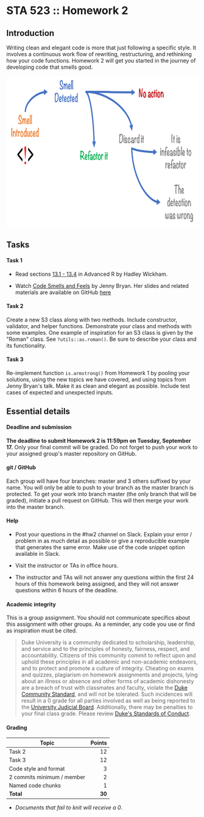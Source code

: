 # STA 523 :: Homework 2

## Introduction

Writing clean and elegant code is more that just following a specific style. It involves a continuous work flow of rewriting, restructuring, and rethinking how your code functions. Homework 2 will get you started in the journey of developing code that smells good.

<img src="images/code-smell.png" width="600" height="400">

## Tasks

#### Task 1

- Read sections [13.1 - 13.4](https://adv-r.hadley.nz/s3.html) in Advanced R by
  Hadley Wickham.

- Watch [Code Smells and Feels](https://www.youtube.com/watch?v=7oyiPBjLAWY) by
  Jenny Bryan. Her slides and related materials are available on GitHub 
  [here](https://github.com/jennybc/code-smells-and-feels)

#### Task 2

Create a new S3 class along with two methods. Include constructor, validator,
and helper functions. Demonstrate your class and methods with some examples.
One example of inspiration for an S3 class is given by the "Roman" class. See 
`?utils::as.roman()`. Be sure to describe your class and its functionality.

#### Task 3

Re-implement function `is.armstrong()` from Homework 1 by pooling your solutions, using the new topics we have covered, and using topics from
Jenny Bryan's talk. Make it as clean and elegant as possible. Include test cases of expected and unexpected inputs.

## Essential details

#### Deadline and submission

**The deadline to submit Homework 2 is 11:59pm on Tuesday, September 17.** Only
your final commit will be graded. Do not forget to push your work to your
assigned group's master repository on GitHub.

#### git / GitHub

Each group will have four branches: master and 3 others suffixed by your name. You will only be able to push to your branch as the master branch is protected. To get your work into branch master (the only branch that will be
graded), initiate a pull request on GitHub. This will then merge your work into the master branch.

#### Help

- Post your questions in the #hw2 channel on Slack. Explain your error / problem
  in as much detail as possible or give a reproducible example that generates 
  the same error. Make use of the code snippet option available in Slack.

- Visit the instructor or TAs in office hours.

- The instructor and TAs will not answer any questions within the first 24
  hours of this homework being assigned, and they will not answer questions
  within 6 hours of the deadline.

#### Academic integrity

This is a group assignment. You should not communicate specifics about this
assignment with other groups. As a reminder, any code you use or find as inspiration must be cited.

>Duke University is a community dedicated to scholarship, leadership, and 
service and to the principles of honesty, fairness, respect, and accountability.
Citizens of this community commit to reflect upon and uphold these principles 
in all academic and non-academic endeavors, and to protect and promote a culture
of integrity. Cheating on exams and quizzes, plagiarism on homework assignments 
and projects, lying about an illness or absence and other forms of academic 
dishonesty are a breach of trust with classmates and faculty, violate the [Duke 
Community Standard](https://gradschool.duke.edu/academics/academic-policies-and-forms/standards-conduct/duke-community-standard),
and will not be tolerated. Such incidences will result in a 
0 grade for all parties involved as well as being reported to the [University 
Judicial Board](https://gradschool.duke.edu/academics/academic-policies-and-forms/standards-conduct/judicial-code-and-procedures). Additionally, there may be penalties to your final class grade. 
Please review [Duke's Standards of Conduct](https://gradschool.duke.edu/academics/academic-policies-and-forms/standards-conduct).

#### Grading

**Topic**|**Points**
---------|----------:|
Task 2 |  12
Task 3 |  12
Code style and format | 3
2 commits minimum / member | 2
Named code chunks | 1
**Total**|**30**

- *Documents that fail to knit will receive a 0*.